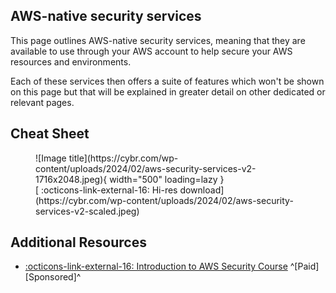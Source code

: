 ## AWS-native security services

This page outlines AWS-native security services, meaning that they are available to use through your AWS account to help secure your AWS resources and environments.

Each of these services then offers a suite of features which won't be shown on this page but that will be explained in greater detail on other dedicated or relevant pages.

## Cheat Sheet
<figure markdown>
  ![Image title](https://cybr.com/wp-content/uploads/2024/02/aws-security-services-v2-1716x2048.jpeg){ width="500" loading=lazy }
    <figcaption>[ :octicons-link-external-16: Hi-res download](https://cybr.com/wp-content/uploads/2024/02/aws-security-services-v2-scaled.jpeg)</figcaption>
</figure>

## Additional Resources

- [ :octicons-link-external-16: Introduction to AWS Security Course](https://cybr.com/courses/introduction-to-aws-security/) ^[Paid][Sponsored]^